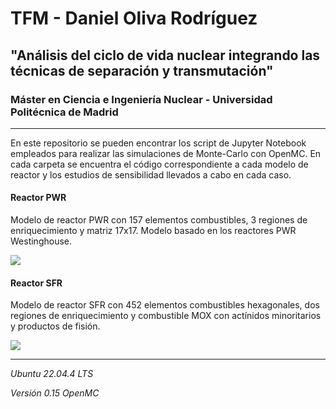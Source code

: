 # TFM - Daniel Oliva Rodríguez
## "Análisis del ciclo de vida nuclear integrando las técnicas de separación y transmutación"
### Máster en Ciencia e Ingeniería Nuclear - Universidad Politécnica de Madrid

------

En este repositorio se pueden encontrar los script de Jupyter Notebook empleados para realizar las simulaciones de Monte-Carlo con OpenMC. En cada carpeta se encuentra el código correspondiente a cada modelo de reactor y los estudios de sensibilidad llevados a cabo en cada caso.

#### Reactor PWR
Modelo de reactor PWR con 157 elementos combustibles, 3 regiones de enriquecimiento y matriz 17x17. Modelo basado en los reactores PWR Westinghouse.

<p algin="center">
    <img src="https://github.com/DanielOlivaRodriguez/TFM-IngenieriaNuclear/blob/main/Reactor_PWR/resultados_uo2/imagenes/pwr_core.jpg">
</p>

#### Reactor SFR
Modelo de reactor SFR con 452 elementos combustibles hexagonales, dos regiones de enriquecimiento y combustible MOX con actínidos minoritarios y productos de fisión. 

 <p algin="center">
    <img src="https://github.com/DanielOlivaRodriguez/TFM-IngenieriaNuclear/blob/main/Reactor_SFR/resultados/imagenes/sfr_core.jpg">
</p>

------
*Ubuntu 22.04.4 LTS*

*Versión 0.15 OpenMC*